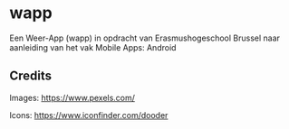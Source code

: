 # wapp

Een Weer-App (wapp) in opdracht van Erasmushogeschool Brussel naar aanleiding van het vak Mobile Apps: Android

## Credits


Images: https://www.pexels.com/

Icons: https://www.iconfinder.com/dooder
